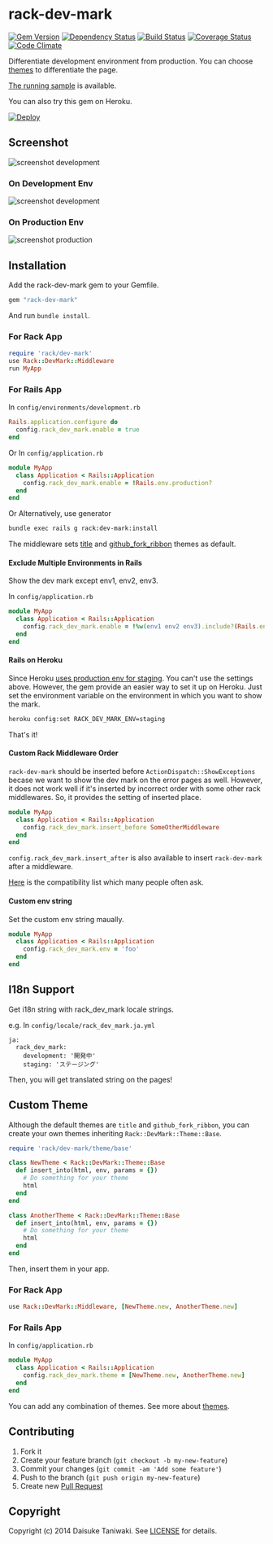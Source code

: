 # rack-dev-mark

[![Gem Version][gem-image]][gem-link]
[![Dependency Status][deps-image]][deps-link]
[![Build Status][build-image]][build-link]
[![Coverage Status][cov-image]][cov-link]
[![Code Climate][gpa-image]][gpa-link]

Differentiate development environment from production. You can choose [themes](THEME.md) to differentiate the page.

[The running sample](http://rack-dev-mark.dtaniwaki.com/) is available.

You can also try this gem on Heroku.

[![Deploy](https://www.herokucdn.com/deploy/button.png)](https://heroku.com/deploy?template=https://github.com/dtaniwaki/rack-dev-mark-sample-app)

## Screenshot

![screenshot development](misc/screenshot.gif)

### On Development Env

![screenshot development](misc/screenshot-development.png)

### On Production Env

![screenshot production](misc/screenshot-production.png)

## Installation

Add the rack-dev-mark gem to your Gemfile.

```ruby
gem "rack-dev-mark"
```

And run `bundle install`.

### For Rack App

```ruby
require 'rack/dev-mark'
use Rack::DevMark::Middleware
run MyApp
```

### For Rails App

In `config/environments/development.rb`

```ruby
Rails.application.configure do
  config.rack_dev_mark.enable = true
end
```

Or
In `config/application.rb`

```ruby
module MyApp
  class Application < Rails::Application
    config.rack_dev_mark.enable = !Rails.env.production?
  end
end
```

Or
Alternatively, use generator

```bash
bundle exec rails g rack:dev-mark:install
```

The middleware sets [title](lib/rack/dev-mark/theme/title.rb) and [github_fork_ribbon](lib/rack/dev-mark/theme/github_fork_ribbon.rb) themes as default.

#### Exclude Multiple Environments in Rails

Show the dev mark except env1, env2, env3.

In `config/application.rb`

```ruby
module MyApp
  class Application < Rails::Application
    config.rack_dev_mark.enable = !%w(env1 env2 env3).include?(Rails.env)
  end
end
```

#### Rails on Heroku

Since Heroku [uses production env for staging](https://devcenter.heroku.com/articles/multiple-environments). You can't use the settings above. However, the gem provide an easier way to set it up on Heroku. Just set the environment variable on the environment in which you want to show the mark.

```bash
heroku config:set RACK_DEV_MARK_ENV=staging
```

That's it!

#### Custom Rack Middleware Order

`rack-dev-mark` should be inserted before `ActionDispatch::ShowExceptions` becase we want to show the dev mark on the error pages as well. However, it does not work well if it's inserted by incorrect order with some other rack middlewares. So, it provides the setting of inserted place.

```ruby
module MyApp
  class Application < Rails::Application
    config.rack_dev_mark.insert_before SomeOtherMiddleware
  end
end
```

`config.rack_dev_mark.insert_after` is also available to insert `rack-dev-mark` after a middleware.

[Here](COMPATIBILITY.md) is the compatibility list which many people often ask.

#### Custom env string

Set the custom env string maually.

```ruby
module MyApp
  class Application < Rails::Application
    config.rack_dev_mark.env = 'foo'
  end
end
```

## I18n Support

Get i18n string with rack_dev_mark locale strings.

e.g. In `config/locale/rack_dev_mark.ja.yml`

```
ja:
  rack_dev_mark:
    development: '開発中'
    staging: 'ステージング'
```

Then, you will get translated string on the pages!

## Custom Theme

Although the default themes are `title` and `github_fork_ribbon`, you can create your own themes inheriting `Rack::DevMark::Theme::Base`.

```ruby
require 'rack/dev-mark/theme/base'

class NewTheme < Rack::DevMark::Theme::Base
  def insert_into(html, env, params = {})
    # Do something for your theme
    html
  end
end

class AnotherTheme < Rack::DevMark::Theme::Base
  def insert_into(html, env, params = {})
    # Do something for your theme
    html
  end
end
```

Then, insert them in your app.

### For Rack App

```ruby
use Rack::DevMark::Middleware, [NewTheme.new, AnotherTheme.new]
```

### For Rails App

In `config/application.rb`

```ruby
module MyApp
  class Application < Rails::Application
    config.rack_dev_mark.theme = [NewTheme.new, AnotherTheme.new]
  end
end
```

You can add any combination of themes. See more about [themes](THEME.md).

## Contributing

1. Fork it
2. Create your feature branch (`git checkout -b my-new-feature`)
3. Commit your changes (`git commit -am 'Add some feature'`)
4. Push to the branch (`git push origin my-new-feature`)
5. Create new [Pull Request](../../pull/new/master)

## Copyright

Copyright (c) 2014 Daisuke Taniwaki. See [LICENSE](LICENSE) for details.




[gem-image]:   https://badge.fury.io/rb/rack-dev-mark.svg
[gem-link]:    http://badge.fury.io/rb/rack-dev-mark
[build-image]: https://secure.travis-ci.org/dtaniwaki/rack-dev-mark.png
[build-link]:  http://travis-ci.org/dtaniwaki/rack-dev-mark
[deps-image]:  https://gemnasium.com/dtaniwaki/rack-dev-mark.svg
[deps-link]:   https://gemnasium.com/dtaniwaki/rack-dev-mark
[cov-image]:   https://coveralls.io/repos/dtaniwaki/rack-dev-mark/badge.png
[cov-link]:    https://coveralls.io/r/dtaniwaki/rack-dev-mark
[gpa-image]:   https://codeclimate.com/github/dtaniwaki/rack-dev-mark.png
[gpa-link]:    https://codeclimate.com/github/dtaniwaki/rack-dev-mark

